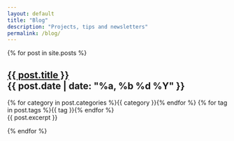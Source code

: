 ```yaml
---
layout: default
title: "Blog"
description: "Projects, tips and newsletters"
permalink: /blog/
---
```


{% for post in site.posts %}

<div class="blog-post">

  <h2 class="blog-post-title">
    <a href="{{ post.url }}">{{ post.title }}</a>
    <div class="blog-post-date">{{ post.date | date: "%a, %b %d %Y" }}</div>
  </h2>

  <div class="blog-post-tags">
    {% for category in post.categories %}<a class="blog-post-category">{{ category }}</a>{% endfor %}
    {% for tag in post.tags %}<a class="blog-post-tag">{{ tag }}</a>{% endfor %}
  </div>
    
  <div class="blog-post-excerpt">{{ post.excerpt }}</div>
  
</div>

{% endfor %}
